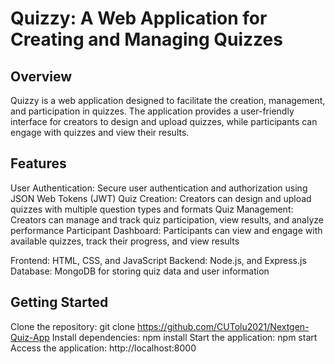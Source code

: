 # Quizzy: A Web Application for Creating and Managing Quizzes

## Overview
Quizzy is a web application designed to facilitate the creation, management, and participation in quizzes. The application provides a user-friendly interface for creators to design and upload quizzes, while participants can engage with quizzes and view their results.

## Features
User Authentication: Secure user authentication and authorization using JSON Web Tokens (JWT)
Quiz Creation: Creators can design and upload quizzes with multiple question types and formats
Quiz Management: Creators can manage and track quiz participation, view results, and analyze performance
Participant Dashboard: Participants can view and engage with available quizzes, track their progress, and view results

Frontend: HTML, CSS, and JavaScript
Backend: Node.js, and Express.js
Database: MongoDB for storing quiz data and user information

## Getting Started
Clone the repository: git clone https://github.com/CUTolu2021/Nextgen-Quiz-App
Install dependencies: npm install
Start the application: npm start
Access the application: http://localhost:8000
